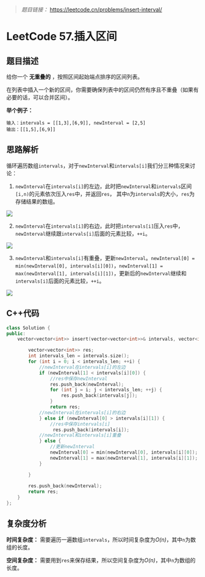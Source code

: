 > *题目链接：* https://leetcode.cn/problems/insert-interval/

# LeetCode 57.插入区间

## 题目描述

给你一个 **无重叠的** ，按照区间起始端点排序的区间列表。

在列表中插入一个新的区间，你需要确保列表中的区间仍然有序且不重叠（如果有必要的话，可以合并区间）。

**举个例子：**

```
输入：intervals = [[1,3],[6,9]], newInterval = [2,5]
输出：[[1,5],[6,9]]
```

## 思路解析

循环遍历数组`intervals`，对于`newInterval`和`intervals[i]`我们分三种情况来讨论：

1. `newInterval`在`intervals[i]`的左边，此时把`newInterval`和`intervals`区间`[i,n)`的元素依次压入`res`中，并返回`res`， 其中`n`为`intervals`的大小，`res`为存储结果的数组。

![](https://gitee.com/ldtech007/picture/raw/master/pic/lc-0057-01.png)

2. `newInterval`在`intervals[i]`的右边，此时把`intervals[i]`压入`res`中，`newInterval`继续跟`intervals[i]`后面的元素比较，`++i`。

![](https://gitee.com/ldtech007/picture/raw/master/pic/lc-0057-02.png)

3. `newInterval`和`intervals[i]`有重叠，更新`newInterval`。`newInterval[0] = min(newInterval[0], intervals[i][0])`，`newInterval[1] = max(newInterval[1], intervals[i][1])`，更新后的`newInterval`继续和`intervals[i]`后面的元素比较，`++i`。

![](https://gitee.com/ldtech007/picture/raw/master/pic/lc-0057-03.png)

## C++代码

```cpp
class Solution {
public:
    vector<vector<int>> insert(vector<vector<int>>& intervals, vector<int>& newInterval) {

        vector<vector<int>> res;
        int intervals_len = intervals.size();
        for (int i = 0; i < intervals_len; ++i) {
            //newInterval在intervals[i]的左边
            if (newInterval[1] < intervals[i][0]) {
                //res中保存newInterval
                res.push_back(newInterval);
                for (int j = i; j < intervals_len; ++j) {
                    res.push_back(intervals[j]);
                }
                return res;
            //newInterval在intervals[i]的右边
            } else if (newInterval[0] > intervals[i][1]) {
                //res中保存intervals[i]
                 res.push_back(intervals[i]);
            //newInterval和intervals[i]重叠
            } else {
                //更新newInterval
                newInterval[0] = min(newInterval[0], intervals[i][0]);
                newInterval[1] = max(newInterval[1], intervals[i][1]);
            }

        }
        
        res.push_back(newInterval);
        return res;
    }
};

```

## 复杂度分析

**时间复杂度：** 需要遍历一遍数组`intervals`，所以时间复杂度为*O(n)*，其中`n`为数组的长度。

**空间复杂度：** 需要用到`res`来保存结果，所以空间复杂度为*O(n)*，其中`n`为数组的长度。

